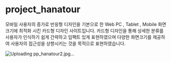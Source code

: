 # project_hanatour

모바일 사용자의 증가로 반응형 디자인을 기본으로 한 Web PC , Tablet , Mobile 화면 크기에 최적화 시킨 카드형 디자인 사이트입니다. 
카드형 디자인을 통해 상세한 분류를 사용자가 인식하기 쉽게 간략하고 임팩트 있게 표현하였으며 다양한 화면크기를 제공하여 사용자의 접근성을 상향시키는 것을 목적으로 표현하였습니다. 

![Uploading pp_hanatour2.jpg…]()
